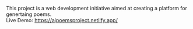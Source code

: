 This project is a web development initiative aimed at creating a platform for genertaing poems.
<br>
Live Demo: https://aipoemsproject.netlify.app/
